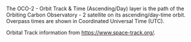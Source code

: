The OCO-2 - Orbit Track & Time (Ascending/Day) layer is the path of the Orbiting Carbon Observatory - 2 satellite on its ascending/day-time orbit. Overpass times are shown in Coordinated Universal Time (UTC).

Orbital Track information from <https://www.space-track.org/>.
